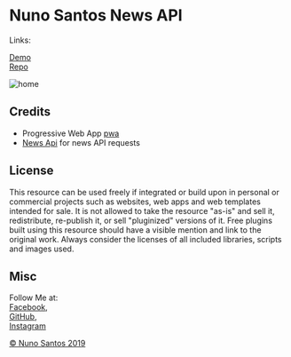 # Nuno Santos News API

Links:  

[Demo](https://ns-news.netlify.com)  
[Repo](https://github.com/nunosantoswebdesigner/news)


![home](https://github.com/nunosantoswebdesigner/pdfs/blob/gh-pages/images/screen_news_1.png)




## Credits

- Progressive Web App [pwa](https://developers.google.com/web/progressive-web-apps/)
- [News Api](https://www.newsapi.org) for news API requests

## License
This resource can be used freely if integrated or build upon in personal or commercial projects such as websites, web apps and web templates intended for sale. It is not allowed to take the resource "as-is" and sell it, redistribute, re-publish it, or sell "pluginized" versions of it. Free plugins built using this resource should have a visible mention and link to the original work. Always consider the licenses of all included libraries, scripts and images used.

## Misc

Follow Me at:      
                [Facebook](http://www.facebook.com/nunosantoswebdesigner),     
                [GitHub](https://github.com/nunosantoswebdesigner),     
                [Instagram](https://www.instagram.com/nunosantos_webdesignerss/)     


[© Nuno Santos 2019](https://nuno-santos.netlify.com)






